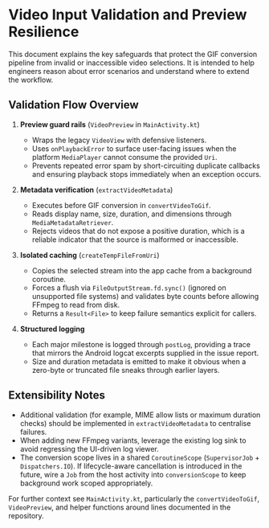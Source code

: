 # Video Input Validation and Preview Resilience

This document explains the key safeguards that protect the GIF conversion pipeline from
invalid or inaccessible video selections. It is intended to help engineers reason about
error scenarios and understand where to extend the workflow.

## Validation Flow Overview

1. **Preview guard rails** (`VideoPreview` in `MainActivity.kt`)
   - Wraps the legacy `VideoView` with defensive listeners.
   - Uses `onPlaybackError` to surface user-facing issues when the platform `MediaPlayer`
     cannot consume the provided `Uri`.
   - Prevents repeated error spam by short-circuiting duplicate callbacks and ensuring
     playback stops immediately when an exception occurs.

2. **Metadata verification** (`extractVideoMetadata`)
   - Executes before GIF conversion in `convertVideoToGif`.
   - Reads display name, size, duration, and dimensions through `MediaMetadataRetriever`.
   - Rejects videos that do not expose a positive duration, which is a reliable indicator
     that the source is malformed or inaccessible.

3. **Isolated caching** (`createTempFileFromUri`)
   - Copies the selected stream into the app cache from a background coroutine.
   - Forces a flush via `FileOutputStream.fd.sync()` (ignored on unsupported file systems)
     and validates byte counts before allowing FFmpeg to read from disk.
   - Returns a `Result<File>` to keep failure semantics explicit for callers.

4. **Structured logging**
   - Each major milestone is logged through `postLog`, providing a trace that mirrors the
     Android logcat excerpts supplied in the issue report.
   - Size and duration metadata is emitted to make it obvious when a zero-byte or truncated
     file sneaks through earlier layers.

## Extensibility Notes

- Additional validation (for example, MIME allow lists or maximum duration checks) should
  be implemented in `extractVideoMetadata` to centralise failures.
- When adding new FFmpeg variants, leverage the existing log sink to avoid regressing the
  UI-driven log viewer.
- The conversion scope lives in a shared `CoroutineScope` (`SupervisorJob` + `Dispatchers.IO`).
  If lifecycle-aware cancellation is introduced in the future, wire a `Job` from the host
  activity into `conversionScope` to keep background work scoped appropriately.

For further context see `MainActivity.kt`, particularly the `convertVideoToGif`,
`VideoPreview`, and helper functions around lines documented in the repository.
